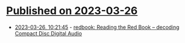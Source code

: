 # [Published on 2023-03-26](index.md)

* [2023-03-26, 10:21:45](https://lobste.rs/s/n4oxha/redbook_reading_red_book_decoding) - [redbook: Reading the Red Book – decoding Compact Disc Digital Audio](https://github.com/carrotIndustries/redbook)
